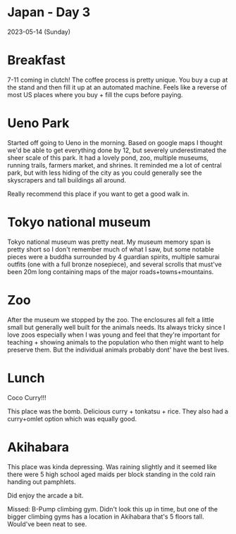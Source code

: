 # Japan - Day 3

2023-05-14 (Sunday)

# Breakfast

7-11 coming in clutch! The coffee process is pretty unique. You buy a cup at the stand and then fill it up at an automated machine. Feels like a reverse of most US places where you buy + fill the cups before paying.

# Ueno Park

Started off going to Ueno in the morning. Based on google maps I thought we'd be able to get everything done by 12, but severely underestimated the sheer scale of this park. It had a lovely pond, zoo, multiple museums, running trails, farmers market, and shrines. It reminded me a lot of central park, but with less hiding of the city as you could generally see the skyscrapers and tall buildings all around.

Really recommend this place if you want to get a good walk in.

# Tokyo national museum

Tokyo national museum was pretty neat. My museum memory span is pretty short so I don't remember much of what I saw, but some notable pieces were a buddha surrounded by 4 guardian spirits, multiple samurai outfits (one with a full bronze nosepiece), and several scrolls that must've been 20m long containing maps of the major roads+towns+mountains.

# Zoo

After the museum we stopped by the zoo. The enclosures all felt a little small but generally well built for the animals needs. Its always tricky since I love zoos especially when I was young and feel that they're important for teaching + showing animals to the population who then might want to help preserve them. But the individual animals probably dont' have the best lives.

# Lunch

Coco Curry!!!

This place was the bomb. Delicious curry + tonkatsu + rice. They also had a curry+omlet option which was equally good.

# Akihabara

This place was kinda depressing. Was raining slightly and it seemed like there were 5 high school aged maids per block standing in the cold rain handing out pamphlets.

Did enjoy the arcade a bit.

Missed: B-Pump climbing gym. Didn't look this up in time, but one of the bigger climbing gyms has a location in Akihabara that's 5 floors tall. Would've been neat to see.
